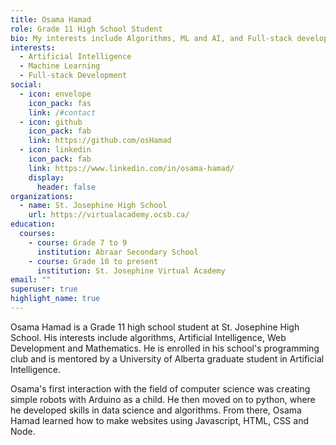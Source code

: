 ```yaml
---
title: Osama Hamad
role: Grade 11 High School Student
bio: My interests include Algorithms, ML and AI, and Full-stack development
interests:
  - Artificial Intelligence
  - Machine Learning
  - Full-stack Development
social:
  - icon: envelope
    icon_pack: fas
    link: /#contact
  - icon: github
    icon_pack: fab
    link: https://github.com/osHamad
  - icon: linkedin
    icon_pack: fab
    link: https://www.linkedin.com/in/osama-hamad/
    display:
      header: false
organizations:
  - name: St. Josephine High School
    url: https://virtualacademy.ocsb.ca/
education:
  courses:
    - course: Grade 7 to 9
      institution: Abraar Secondary School
    - course: Grade 10 to present
      institution: St. Josephine Virtual Academy
email: ""
superuser: true
highlight_name: true
---
```

Osama Hamad is a Grade 11 high school student at St. Josephine High School. His interests include algorithms, Artificial Intelligence, Web Development and Mathematics. He is enrolled in his school's programming club and is mentored by a University of Alberta graduate student in Artificial Intelligence.

Osama's first interaction with the field of computer science was creating simple robots with Arduino as a child. He then moved on to python, where he developed skills in data science and algorithms. From there, Osama Hamad learned how to make websites using Javascript, HTML, CSS and Node.